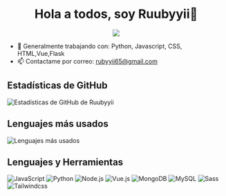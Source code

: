 
<div align="center">
  <h1 align="center"> Hola a todos, soy Ruubyyii👋 </h1>
</div>

<div align="center">
  <img src='https://i.redd.it/a2uu1v9hqvhb1.gif'>  
</div>


- 🔭 Generalmente trabajando con: Python, Javascript, CSS, HTML,Vue,Flask
- 📫 Contactame por correo: rubyyii65@gmail.com 

## Estadísticas de GitHub

![Estadísticas de GitHub de Ruubyyii](https://github-readme-stats.vercel.app/api?username=ruubyyii&show_icons=true&theme=radical)

## Lenguajes más usados

![Lenguajes más usados](https://github-readme-stats.vercel.app/api/top-langs/?username=ruubyyii&layout=compact&theme=radical)

## Lenguajes y Herramientas

![JavaScript](https://img.shields.io/badge/-JavaScript-333333?style=flat&logo=javascript)
![Python](https://img.shields.io/badge/-Python-333333?style=flat&logo=python)
![Node.js](https://img.shields.io/badge/-Node.js-333333?style=flat&logo=node.js)
![Vue.js](https://img.shields.io/badge/-Vue.js-333333?style=flat&logo=vue.js)
![MongoDB](https://img.shields.io/badge/-MongoDB-333333?style=flat&logo=MongoDB)
![MySQL](https://img.shields.io/badge/-MySQL-333333?style=flat&logo=MySQL)
![Sass](https://img.shields.io/badge/-Sass-333333?style=flat&logo=Sass)
![Tailwindcss ](https://img.shields.io/badge/-Tailwindcss-333333?style=flat&logo=Tailwindcss )
